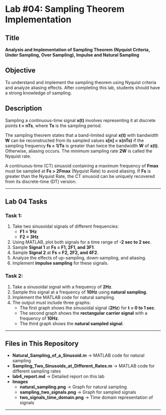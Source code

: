 # Lab #04: Sampling Theorem Implementation

## Title
**Analysis and Implementation of Sampling Theorem (Nyquist Criteria, Under Sampling, Over Sampling), Impulse and Natural Sampling**

## Objective
To understand and implement the sampling theorem using Nyquist criteria and analyze aliasing effects. After completing this lab, students should have a strong knowledge of sampling.

## Description
Sampling a continuous-time signal **x(t)** involves representing it at discrete points **t = nTs**, where **Ts** is the sampling period. 

The sampling theorem states that a band-limited signal **x(t)** with bandwidth **W** can be reconstructed from its sampled values **x[n] = x(nTs)** if the sampling frequency **fs = 1/Ts** is greater than twice the bandwidth **W** of **x(t)**. Otherwise, aliasing occurs. The minimum sampling rate **2W** is called the Nyquist rate. 

A continuous-time (CT) sinusoid containing a maximum frequency of **Fmax** must be sampled at **Fs > 2Fmax** (Nyquist Rate) to avoid aliasing. If **Fs** is greater than the Nyquist Rate, the CT sinusoid can be uniquely recovered from its discrete-time (DT) version.

---

## Lab 04 Tasks

### Task 1:
1. Take two sinusoidal signals of different frequencies:
   - **F1 = 1Hz**
   - **F2 = 3Hz**
2. Using MATLAB, plot both signals for a time range of **-2 sec to 2 sec**.
3. Sample **Signal 1** at **Fs = F1, 2F1, and 3F1**.
4. Sample **Signal 2** at **Fs = F2, 2F2, and 4F2**.
5. Analyze the effects of up-sampling, down-sampling, and aliasing.
6. Implement **impulse sampling** for these signals.

### Task 2:
1. Take a sinusoidal signal with a frequency of **2Hz**.
2. Sample this signal at a frequency of **10Hz** using **natural sampling**.
3. Implement the MATLAB code for natural sampling.
4. The output must include three graphs:
   - The first graph shows the sinusoidal signal (**2Hz**) for **t = 0 to 1 sec**.
   - The second graph shows the **rectangular carrier signal** with a frequency of **10Hz**.
   - The third graph shows the **natural sampled signal**.

---

## Files in This Repository
- **Natural_Sampling_of_a_Sinusoid.m** → MATLAB code for natural sampling
- **Sampling_Two_Sinusoids_at_Different_Rates.m** → MATLAB code for different sampling rates
- **lab4_report.md** → Detailed report on this lab
- **Images**
  - **natural_sampling.png** → Graph for natural sampling
  - **sampling_two_signals.png** → Graph for sampled signals
  - **two_signals_time_domain.png** → Time domain representation of signals

---



